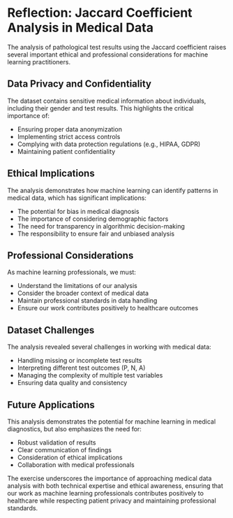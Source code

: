 # Reflection: Jaccard Coefficient Analysis in Medical Data

The analysis of pathological test results using the Jaccard coefficient raises several important ethical and professional considerations for machine learning practitioners.

## Data Privacy and Confidentiality
The dataset contains sensitive medical information about individuals, including their gender and test results. This highlights the critical importance of:
- Ensuring proper data anonymization
- Implementing strict access controls
- Complying with data protection regulations (e.g., HIPAA, GDPR)
- Maintaining patient confidentiality

## Ethical Implications
The analysis demonstrates how machine learning can identify patterns in medical data, which has significant implications:
- The potential for bias in medical diagnosis
- The importance of considering demographic factors
- The need for transparency in algorithmic decision-making
- The responsibility to ensure fair and unbiased analysis

## Professional Considerations
As machine learning professionals, we must:
- Understand the limitations of our analysis
- Consider the broader context of medical data
- Maintain professional standards in data handling
- Ensure our work contributes positively to healthcare outcomes

## Dataset Challenges
The analysis revealed several challenges in working with medical data:
- Handling missing or incomplete test results
- Interpreting different test outcomes (P, N, A)
- Managing the complexity of multiple test variables
- Ensuring data quality and consistency

## Future Applications
This analysis demonstrates the potential for machine learning in medical diagnostics, but also emphasizes the need for:
- Robust validation of results
- Clear communication of findings
- Consideration of ethical implications
- Collaboration with medical professionals

The exercise underscores the importance of approaching medical data analysis with both technical expertise and ethical awareness, ensuring that our work as machine learning professionals contributes positively to healthcare while respecting patient privacy and maintaining professional standards. 